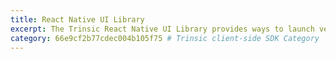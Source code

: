 ```yaml
---
title: React Native UI Library
excerpt: The Trinsic React Native UI Library provides ways to launch verification sessions directly from your React Native application.
category: 66e9cf2b77cdec004b105f75 # Trinsic client-side SDK Category
---
```

